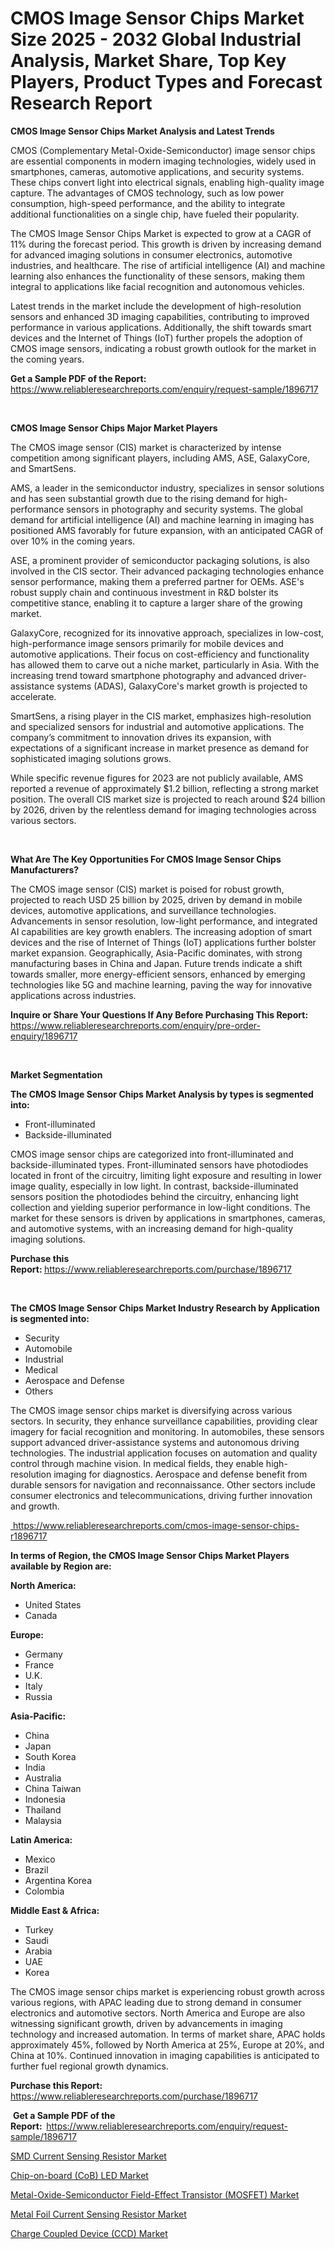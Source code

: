 <p><h1>CMOS Image Sensor Chips Market Size 2025 - 2032 Global Industrial Analysis, Market Share, Top Key Players, Product Types and Forecast Research Report</h1></p><p><strong>CMOS Image Sensor Chips Market Analysis and Latest Trends</strong></p>
<p><p>CMOS (Complementary Metal-Oxide-Semiconductor) image sensor chips are essential components in modern imaging technologies, widely used in smartphones, cameras, automotive applications, and security systems. These chips convert light into electrical signals, enabling high-quality image capture. The advantages of CMOS technology, such as low power consumption, high-speed performance, and the ability to integrate additional functionalities on a single chip, have fueled their popularity.</p><p>The CMOS Image Sensor Chips Market is expected to grow at a CAGR of 11% during the forecast period. This growth is driven by increasing demand for advanced imaging solutions in consumer electronics, automotive industries, and healthcare. The rise of artificial intelligence (AI) and machine learning also enhances the functionality of these sensors, making them integral to applications like facial recognition and autonomous vehicles.</p><p>Latest trends in the market include the development of high-resolution sensors and enhanced 3D imaging capabilities, contributing to improved performance in various applications. Additionally, the shift towards smart devices and the Internet of Things (IoT) further propels the adoption of CMOS image sensors, indicating a robust growth outlook for the market in the coming years.</p></p>
<p><strong>Get a Sample PDF of the Report:&nbsp;</strong> <a href="https://www.reliableresearchreports.com/enquiry/request-sample/1896717?utm_campaign=12&utm_medium=2&utm_source=Github&utm_content=ia&utm_term=13022025&utm_id=cmos-image-sensor-chips">https://www.reliableresearchreports.com/enquiry/request-sample/1896717</a></p>
<p>&nbsp;</p>
<p><strong>CMOS Image Sensor Chips Major Market Players</strong></p>
<p><p>The CMOS image sensor (CIS) market is characterized by intense competition among significant players, including AMS, ASE, GalaxyCore, and SmartSens. </p><p>AMS, a leader in the semiconductor industry, specializes in sensor solutions and has seen substantial growth due to the rising demand for high-performance sensors in photography and security systems. The global demand for artificial intelligence (AI) and machine learning in imaging has positioned AMS favorably for future expansion, with an anticipated CAGR of over 10% in the coming years.</p><p>ASE, a prominent provider of semiconductor packaging solutions, is also involved in the CIS sector. Their advanced packaging technologies enhance sensor performance, making them a preferred partner for OEMs. ASE's robust supply chain and continuous investment in R&D bolster its competitive stance, enabling it to capture a larger share of the growing market.</p><p>GalaxyCore, recognized for its innovative approach, specializes in low-cost, high-performance image sensors primarily for mobile devices and automotive applications. Their focus on cost-efficiency and functionality has allowed them to carve out a niche market, particularly in Asia. With the increasing trend toward smartphone photography and advanced driver-assistance systems (ADAS), GalaxyCore's market growth is projected to accelerate.</p><p>SmartSens, a rising player in the CIS market, emphasizes high-resolution and specialized sensors for industrial and automotive applications. The company’s commitment to innovation drives its expansion, with expectations of a significant increase in market presence as demand for sophisticated imaging solutions grows.</p><p>While specific revenue figures for 2023 are not publicly available, AMS reported a revenue of approximately $1.2 billion, reflecting a strong market position. The overall CIS market size is projected to reach around $24 billion by 2026, driven by the relentless demand for imaging technologies across various sectors.</p></p>
<p>&nbsp;</p>
<p><strong>What Are The Key Opportunities For CMOS Image Sensor Chips Manufacturers?</strong></p>
<p><p>The CMOS image sensor (CIS) market is poised for robust growth, projected to reach USD 25 billion by 2025, driven by demand in mobile devices, automotive applications, and surveillance technologies. Advancements in sensor resolution, low-light performance, and integrated AI capabilities are key growth enablers. The increasing adoption of smart devices and the rise of Internet of Things (IoT) applications further bolster market expansion. Geographically, Asia-Pacific dominates, with strong manufacturing bases in China and Japan. Future trends indicate a shift towards smaller, more energy-efficient sensors, enhanced by emerging technologies like 5G and machine learning, paving the way for innovative applications across industries.</p></p>
<p><strong>Inquire or Share Your Questions If Any Before Purchasing This Report:</strong> <a href="https://www.reliableresearchreports.com/enquiry/pre-order-enquiry/1896717?utm_campaign=12&utm_medium=2&utm_source=Github&utm_content=ia&utm_term=13022025&utm_id=cmos-image-sensor-chips">https://www.reliableresearchreports.com/enquiry/pre-order-enquiry/1896717</a></p>
<p>&nbsp;</p>
<p><strong>Market Segmentation</strong></p>
<p><strong>The CMOS Image Sensor Chips Market Analysis by types is segmented into:</strong></p>
<p><ul><li>Front-illuminated</li><li>Backside-illuminated</li></ul></p>
<p><p>CMOS image sensor chips are categorized into front-illuminated and backside-illuminated types. Front-illuminated sensors have photodiodes located in front of the circuitry, limiting light exposure and resulting in lower image quality, especially in low light. In contrast, backside-illuminated sensors position the photodiodes behind the circuitry, enhancing light collection and yielding superior performance in low-light conditions. The market for these sensors is driven by applications in smartphones, cameras, and automotive systems, with an increasing demand for high-quality imaging solutions.</p></p>
<p><strong>Purchase this Report:&nbsp;</strong><a href="https://www.reliableresearchreports.com/purchase/1896717?utm_campaign=12&utm_medium=2&utm_source=Github&utm_content=ia&utm_term=13022025&utm_id=cmos-image-sensor-chips">https://www.reliableresearchreports.com/purchase/1896717</a></p>
<p>&nbsp;</p>
<p><strong>The CMOS Image Sensor Chips Market Industry Research by Application is segmented into:</strong></p>
<p><ul><li>Security</li><li>Automobile</li><li>Industrial</li><li>Medical</li><li>Aerospace and Defense</li><li>Others</li></ul></p>
<p><p>The CMOS image sensor chips market is diversifying across various sectors. In security, they enhance surveillance capabilities, providing clear imagery for facial recognition and monitoring. In automobiles, these sensors support advanced driver-assistance systems and autonomous driving technologies. The industrial application focuses on automation and quality control through machine vision. In medical fields, they enable high-resolution imaging for diagnostics. Aerospace and defense benefit from durable sensors for navigation and reconnaissance. Other sectors include consumer electronics and telecommunications, driving further innovation and growth.</p></p>
<p><a href="https://www.reliableresearchreports.com/cmos-image-sensor-chips-r1896717?utm_campaign=12&utm_medium=2&utm_source=Github&utm_content=ia&utm_term=13022025&utm_id=cmos-image-sensor-chips">&nbsp;https://www.reliableresearchreports.com/cmos-image-sensor-chips-r1896717</a></p>
<p><strong>In terms of Region, the CMOS Image Sensor Chips Market Players available by Region are:</strong></p>
<p>
    <p> <strong> North America: </strong>
        <ul>
            <li>United States</li>
            <li>Canada</li>
        </ul>
        </p> 
    <p> <strong> Europe: </strong>
        <ul>
            <li>Germany</li>
            <li>France</li>
            <li>U.K.</li>
            <li>Italy</li>
            <li>Russia</li>
        </ul>
        </p> 
    <p> <strong> Asia-Pacific: </strong>
        <ul>
            <li>China</li>
            <li>Japan</li>
            <li>South Korea</li>
            <li>India</li>
            <li>Australia</li>
            <li>China Taiwan</li>
            <li>Indonesia</li>
            <li>Thailand</li>
            <li>Malaysia</li>
        </ul>
        </p> 
    <p> <strong> Latin America: </strong>
        <ul>
            <li>Mexico</li>
            <li>Brazil</li>
            <li>Argentina Korea</li>
            <li>Colombia</li>
        </ul>
        </p> 
    <p> <strong> Middle East & Africa: </strong>
        <ul>
            <li>Turkey</li>
            <li>Saudi</li>
            <li>Arabia</li>
            <li>UAE</li>
            <li>Korea</li>
        </ul>
    </p>
    </p>
<p><p>The CMOS image sensor chips market is experiencing robust growth across various regions, with APAC leading due to strong demand in consumer electronics and automotive sectors. North America and Europe are also witnessing significant growth, driven by advancements in imaging technology and increased automation. In terms of market share, APAC holds approximately 45%, followed by North America at 25%, Europe at 20%, and China at 10%. Continued innovation in imaging capabilities is anticipated to further fuel regional growth dynamics.</p></p>
<p><strong>Purchase this Report: </strong><a href="https://www.reliableresearchreports.com/purchase/1896717?utm_campaign=12&utm_medium=2&utm_source=Github&utm_content=ia&utm_term=13022025&utm_id=cmos-image-sensor-chips">https://www.reliableresearchreports.com/purchase/1896717</a></p>
<p>&nbsp;<strong>Get a Sample PDF of the Report:&nbsp;&nbsp;</strong><a href="https://www.reliableresearchreports.com/enquiry/request-sample/1896717?utm_campaign=12&utm_medium=2&utm_source=Github&utm_content=ia&utm_term=13022025&utm_id=cmos-image-sensor-chips">https://www.reliableresearchreports.com/enquiry/request-sample/1896717</a></p>
<p><strong></strong></p>
<p><p><a href="https://github.com/nemcemakoi/Market-Research-Report-List-1/blob/main/smd-current-sensing-resistor-market.md?utm_campaign=12&utm_medium=2&utm_source=Github&utm_content=ia&utm_term=13022025&utm_id=cmos-image-sensor-chips">SMD Current Sensing Resistor Market</a></p><p><a href="https://github.com/lisaeichler20775/Market-Research-Report-List-1/blob/main/chip-on-board-cob-led-market.md?utm_campaign=12&utm_medium=2&utm_source=Github&utm_content=ia&utm_term=13022025&utm_id=cmos-image-sensor-chips">Chip-on-board  (CoB) LED Market</a></p><p><a href="https://github.com/katonmarti489/Market-Research-Report-List-1/blob/main/metal-oxide-semiconductor-field-effect-transistor-mosfet-market.md?utm_campaign=12&utm_medium=2&utm_source=Github&utm_content=ia&utm_term=13022025&utm_id=cmos-image-sensor-chips">Metal-Oxide-Semiconductor Field-Effect Transistor  (MOSFET) Market</a></p><p><a href="https://github.com/sadithsondah72/Market-Research-Report-List-1/blob/main/metal-foil-current-sensing-resistor-market.md?utm_campaign=12&utm_medium=2&utm_source=Github&utm_content=ia&utm_term=13022025&utm_id=cmos-image-sensor-chips">Metal Foil Current Sensing Resistor Market</a></p><p><a href="https://github.com/mshiradeth/Market-Research-Report-List-1/blob/main/charge-coupled-device-ccd-market.md?utm_campaign=12&utm_medium=2&utm_source=Github&utm_content=ia&utm_term=13022025&utm_id=cmos-image-sensor-chips">Charge Coupled Device (CCD) Market</a></p></p>